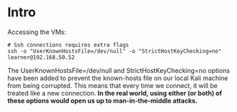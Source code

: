 
# Intro

Accessing the VMs:

```
# Ssh connections requires extra flags
ssh -o "UserKnownHostsFile=/dev/null" -o "StrictHostKeyChecking=no" learner@192.168.50.52
```

The UserKnownHostsFile=/dev/null and StrictHostKeyChecking=no options have been added to prevent the known-hosts file on our local Kali machine from being corrupted. This means that every time we connect, it will be treated like a new connection. **In the real world, using either (or both) of these options would open us up to man-in-the-middle attacks.** 